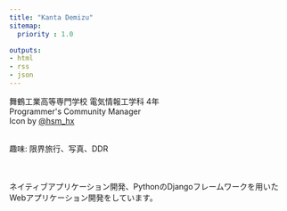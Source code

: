 ```yaml
---
title: "Kanta Demizu"
sitemap:
  priority : 1.0

outputs:
- html
- rss
- json
---
```


<p>舞鶴工業高等専門学校 電気情報工学科 4年<br/>
Programmer's Community Manager<br /> Icon by <a href=https://twitter.com/hsm_hx>@hsm_hx</a>

<br/>趣味: 限界旅行、写真、DDR

<br /><br/>
ネイティブアプリケーション開発、PythonのDjangoフレームワークを用いたWebアプリケーション開発をしています。

</p>
